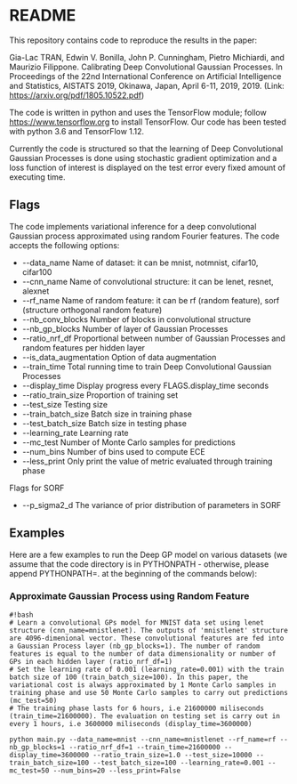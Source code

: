 # README #

This repository contains code to reproduce the results in the paper:

Gia-Lac TRAN,  Edwin V. Bonilla, John P. Cunningham, Pietro Michiardi, and Maurizio Filippone. Calibrating Deep Convolutional Gaussian Processes. In Proceedings of the 22nd International Conference on Artificial Intelligence and Statistics, AISTATS 2019, Okinawa, Japan, April 6-11, 2019, 2019.
(Link: https://arxiv.org/pdf/1805.10522.pdf)

The code is written in python and uses the TensorFlow module; follow https://www.tensorflow.org to install TensorFlow. Our code has been tested with python 3.6 and TensorFlow 1.12.

Currently the code is structured so that the learning of Deep Convolutional Gaussian Processes is done using stochastic gradient optimization and a loss function of interest is displayed on the test error every fixed amount of executing time.

## Flags ##

The code implements variational inference for a deep convolutional Gaussian process approximated using random Fourier features. The code accepts the following options:

*   --data_name                 Name of dataset: it can be mnist, notmnist, cifar10, cifar100
*   --cnn_name                  Name of convolutional structure: it can be lenet, resnet, alexnet
*   --rf_name                   Name of random feature: it can be rf (random feature), sorf (structure orthogonal random feature)
*   --nb_conv_blocks            Number of blocks in convolutional structure
*   --nb_gp_blocks              Number of layer of Gaussian Processes
*   --ratio_nrf_df              Proportional between number of Gaussian Processes and random features per hidden layer
*   --is_data_augmentation      Option of data augmentation
*   --train_time                Total running time to train Deep Convolutional Gaussian Processes
*   --display_time              Display progress every FLAGS.display_time seconds
*   --ratio_train_size          Proportion of training set
*   --test_size                 Testing size
*   --train_batch_size          Batch size in training phase
*   --test_batch_size           Batch size in testing phase
*   --learning_rate             Learning rate
*   --mc_test                   Number of Monte Carlo samples for predictions
*   --num_bins                  Number of bins used to compute ECE
*   --less_print                Only print the value of metric evaluated through training phase

Flags for SORF

*   --p_sigma2_d                The variance of prior distribution of parameters in SORF


## Examples ##

Here are a few examples to run the Deep GP model on various datasets (we assume that the code directory is in PYTHONPATH - otherwise, please append PYTHONPATH=. at the beginning of the commands below):

### Approximate Gaussian Process using Random Feature ###

```
#!bash
# Learn a convolutional GPs model for MNIST data set using lenet structure (cnn_name=mnistlenet). The outputs of 'mnistlenet' structure are 4096-dimenional vector. These convolutional features are fed into a Gaussian Process layer (nb_gp_blocks=1). The number of random features is equal to the number of data dimensionality or number of GPs in each hidden layer (ratio_nrf_df=1)
# Set the learning rate of 0.001 (learning_rate=0.001) with the train batch size of 100 (train_batch_size=100). In this paper, the variational cost is always approximated by 1 Monte Carlo samples in training phase and use 50 Monte Carlo samples to carry out predictions (mc_test=50)
# The training phase lasts for 6 hours, i.e 21600000 miliseconds (train_time=21600000). The evaluation on testing set is carry out in every 1 hours, i.e 3600000 miliseconds (display_time=3600000) 

python main.py --data_name=mnist --cnn_name=mnistlenet --rf_name=rf --nb_gp_blocks=1 --ratio_nrf_df=1 --train_time=21600000 --display_time=3600000 --ratio_train_size=1.0 --test_size=10000 --train_batch_size=100 --test_batch_size=100 --learning_rate=0.001 --mc_test=50 --num_bins=20 --less_print=False
```
